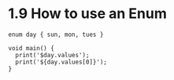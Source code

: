 # 1.9 How to use an Enum

```
enum day { sun, mon, tues }

void main() {
  print('$day.values');
  print('${day.values[0]}');
}
```
